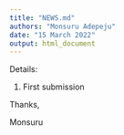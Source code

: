 ```yaml
---
title: "NEWS.md"
authors: "Monsuru Adepeju"
date: "15 March 2022"
output: html_document
---
```


Details:

1. First submission

Thanks,

Monsuru
